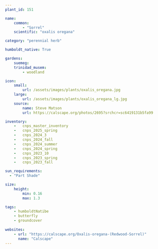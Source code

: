 ```yaml
---
plant_id: 151 

name: 
    common:  
        - "Sorrel"   
    scientific: "oxalis oregana"   

category: "perennial herb"

humboldt_native: True

gardens: 
    suemeg:
    trinidad_musem:
        - woodland

icon: 
    small: 
        url: /assets/images/plants/oxalis_oregana.jpg 
    large: 
        url: /assets/images/plants/oxalis_oregana_lg.jpg 
    source: 
        name: Steve Matson 
        url: https://calscape.org/photos/2695?srchcr=sc6419131b5fa99

inventory: 
    -   cnps_master_inventory
    -   cnps_2025_spring
    -   cnps_2024_3
    -   cnps_2024_fall
    -   cnps_2024_summer
    -   cnps_2024_spring
    -   cnps_2023_10
    -   cnps_2023_spring
    -   cnps_2023_fall

sun_requirements:
  - "Part Shade"

size:
    height: 
        min: 0.16 
        max: 1.3

tags:
    - humboldtNatibe
    - butterfly
    - groundcover 
 
websites: 
    - url: "https://calscape.org/Oxalis-oregana-(Redwood-Sorrel)"
      name: "Calscape"
---
```

